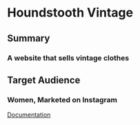 # Houndstooth Vintage

## Summary
### A website that sells vintage clothes

## Target Audience
### Women, Marketed on Instagram

[Documentation](./Documentation)
